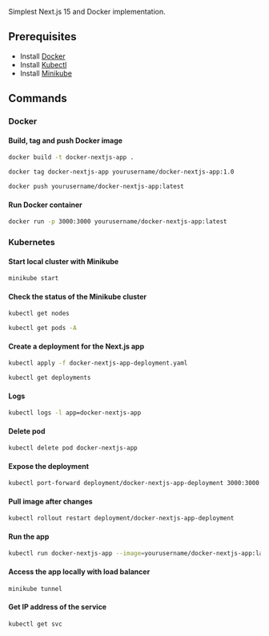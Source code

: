 Simplest Next.js 15 and Docker implementation.

## Prerequisites

- Install [Docker](https://docs.docker.com/get-docker/)
- Install [Kubectl](https://kubernetes.io/docs/tasks/tools/) 
- Install [Minikube](https://minikube.sigs.k8s.io/docs/start/)

## Commands

### Docker

#### Build, tag and push Docker image

```bash
docker build -t docker-nextjs-app .
```

```bash
docker tag docker-nextjs-app yourusername/docker-nextjs-app:1.0
```

```bash
docker push yourusername/docker-nextjs-app:latest
```

#### Run Docker container

```bash
docker run -p 3000:3000 yourusername/docker-nextjs-app:latest
```

### Kubernetes

#### Start local cluster with Minikube

```bash
minikube start
```

#### Check the status of the Minikube cluster

```bash
kubectl get nodes
```

```bash
kubectl get pods -A
```

#### Create a deployment for the Next.js app

```bash
kubectl apply -f docker-nextjs-app-deployment.yaml
```

```bash
kubectl get deployments
```

#### Logs

```bash
kubectl logs -l app=docker-nextjs-app
```

#### Delete pod

```bash
kubectl delete pod docker-nextjs-app
```

#### Expose the deployment

```bash
kubectl port-forward deployment/docker-nextjs-app-deployment 3000:3000
```

#### Pull image after changes

```bash
kubectl rollout restart deployment/docker-nextjs-app-deployment
```

#### Run the app

```bash
kubectl run docker-nextjs-app --image=yourusername/docker-nextjs-app:latest --port=3000
```

#### Access the app locally with load balancer

```bash
minikube tunnel
```

#### Get IP address of the service

```bash
kubectl get svc
```
